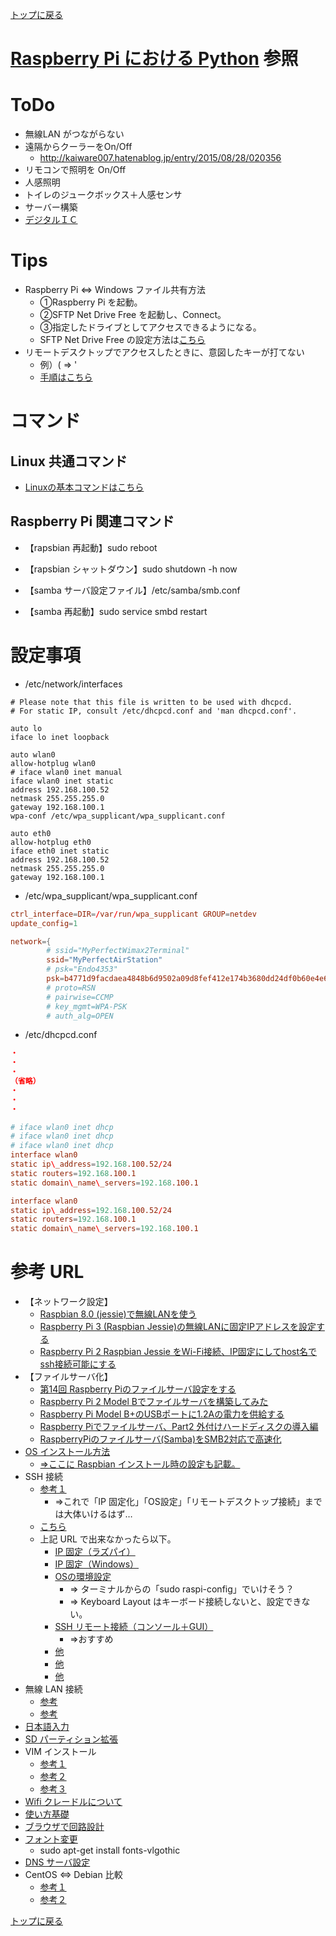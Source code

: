 [トップに戻る](../index.md)

# [Raspberry Pi における Python](https://github.com/draemonash2/wiki/blob/master/lng_python/python_raspberrypi.md) 参照

# ToDo
- 無線LAN がつながらない
- 遠隔からクーラーをOn/Off
	- http://kaiware007.hatenablog.jp/entry/2015/08/28/020356
- リモコンで照明を On/Off
- 人感照明
- トイレのジュークボックス＋人感センサ
- サーバー構築
- [デジタルＩＣ](http://part.freelab.jp/p_iclogic.html)

# Tips
- Raspberry Pi ⇔ Windows ファイル共有方法
	- ①Raspberry Pi を起動。
	- ②SFTP Net Drive Free を起動し、Connect。
	- ③指定したドライブとしてアクセスできるようになる。
	- SFTP Net Drive Free の設定方法は[こちら](http://vogel.at.webry.info/201312/article_8.html)
- リモートデスクトップでアクセスしたときに、意図したキーが打てない
	- 例）( ⇒ '
	- [手順はこちら](http://www.eonet.ne.jp/~smallbear/X/xrdp-jpkeymap.html)

# コマンド
## Linux 共通コマンド

- [Linuxの基本コマンドはこちら](https://github.com/draemonash2/wiki/blob/master/sft_linux/linux.md)

## Raspberry Pi 関連コマンド

- 【rapsbian 再起動】sudo reboot
- 【rapsbian シャットダウン】sudo shutdown -h now

- 【samba サーバ設定ファイル】/etc/samba/smb.conf
- 【samba 再起動】sudo service smbd restart

# 設定事項

- /etc/network/interfaces

```:/etc/network/interfaces
# Please note that this file is written to be used with dhcpcd.
# For static IP, consult /etc/dhcpcd.conf and 'man dhcpcd.conf'.

auto lo
iface lo inet loopback

auto wlan0
allow-hotplug wlan0
# iface wlan0 inet manual
iface wlan0 inet static
address 192.168.100.52
netmask 255.255.255.0
gateway 192.168.100.1
wpa-conf /etc/wpa_supplicant/wpa_supplicant.conf

auto eth0
allow-hotplug eth0
iface eth0 inet static
address 192.168.100.52
netmask 255.255.255.0
gateway 192.168.100.1
```

- /etc/wpa\_supplicant/wpa\_supplicant.conf

``` :/etc/wpa_supplicant/wpa_supplicant.conf
ctrl_interface=DIR=/var/run/wpa_supplicant GROUP=netdev
update_config=1

network={
        # ssid="MyPerfectWimax2Terminal"
        ssid="MyPerfectAirStation"
        # psk="Endo4353"
        psk=b4771d9facdaea4848b6d9502a09d8fef412e174b3680dd24df0b60e4e6c386f
        # proto=RSN
        # pairwise=CCMP
        # key_mgmt=WPA-PSK
        # auth_alg=OPEN
```

- /etc/dhcpcd.conf

``` :/etc/dhcpcd.conf
・
・
・
（省略）
・
・
・

# iface wlan0 inet dhcp
# iface wlan0 inet dhcp
# iface wlan0 inet dhcp
interface wlan0
static ip\_address=192.168.100.52/24
static routers=192.168.100.1
static domain\_name\_servers=192.168.100.1

interface wlan0
static ip\_address=192.168.100.52/24
static routers=192.168.100.1
static domain\_name\_servers=192.168.100.1
```

# 参考 URL

- 【ネットワーク設定】
	- [Raspbian 8.0 (jessie)で無線LANを使う](http://qiita.com/yosi-q/items/c677e4650b22ffffa806)
	- [Raspberry Pi 3 (Raspbian Jessie)の無線LANに固定IPアドレスを設定する](http://qiita.com/momotaro98/items/fa94c0ed6e9e727fe15e)
	- [Raspberry Pi 2 Raspbian Jessie をWi-Fi接続、IP固定にしてhost名でssh接続可能にする](http://qiita.com/laynts/items/b2d7089aaa5ed24dd1bb)
- 【ファイルサーバ化】
	- [第14回 Raspberry Piのファイルサーバ設定をする](https://tool-lab.com/make/raspberrypi-startup-14/)
	- [Raspberry Pi 2 Model Bでファイルサーバを構築してみた](http://俺の技術メモ.net/raspberry-pi-samba/)
	- [Raspberry Pi Model B+のUSBポートに1.2Aの電力を供給する](http://akkiesoft.hatenablog.jp/entry/20140727/1406443999)
	- [Raspberry Piでファイルサーバ、Part2 外付けハードディスクの導入編](http://denshikousaku.net/raspberry-pi-part2-external-hdd)
	- [RaspberryPiのファイルサーバ(Samba)をSMB2対応で高速化](http://blog.bnikka.com/raspberrypi/raspberrypi-samba.html)
- [OS インストール方法](http://techblog.clara.jp/2015/02/raspberry-pi-2-model-b_install_and_ssh_connect/)
	- [⇒ここに Raspbian インストール時の設定も記載。](http://usicolog.nomaki.jp/engineering/raspberryPi/raspberryPi2.html#setupOS)
- SSH 接続
	- [参考１](http://independence-sys.net/main/?p=975o)
		- ⇒これで「IP 固定化」「OS設定」「リモートデスクトップ接続」までは大体いけるはず…
	- [こちら](http://tomoyukim.hatenablog.com/entry/2015/05/23/150612)
	- 上記 URL で出来なかったら以下。
		- [IP 固定（ラズパイ）](http://www.hiramine.com/physicalcomputing/raspberrypi/setup_staticip.html)
		- [IP 固定（Windows）](http://pc-karuma.net/windows8-ip-address-static-setup/)
		- [OSの環境設定](http://usicolog.nomaki.jp/engineering/raspberryPi/raspberryPi2.html)
			- ⇒ ターミナルからの「sudo raspi-config」でいけそう？
			- ⇒ Keyboard Layout はキーボード接続しないと、設定できない。
		- [SSH リモート接続（コンソール＋GUI）](http://techblog.clara.jp/2015/02/raspberry-pi-2-model-b_install_and_ssh_connect/)
			- ⇒おすすめ
		- [他](http://usicolog.nomaki.jp/engineering/raspberryPi/raspberryPi_SSH.html)
		- [他](http://tomoyukim.hatenablog.com/entry/2015/05/23/150612)
		- [他](http://dangerous-animal141.hatenablog.com/entry/2013/11/04/170708)
- 無線 LAN 接続
	- [参考](http://ryus.co.jp/blog/raspberrypi2-3/)
	- [参考](http://denshikousaku.net/raspberry-pi-wifi-lan-usb)
- [日本語入力](http://www.eonet.ne.jp/~smallbear/X/xrdp-jpkeymap.html)
- [SD パーティション拡張](http://tomoyukim.hatenablog.com/entry/2015/05/27/124504)
- VIM インストール
	- [参考１](http://making.mrlittlebig.com/?p=31)
	- [参考２](http://qiita.com/moriyaman/items/44cda5318ad8b5f7a3ae)
	- [参考３](http://tomohikoseven-andre-tomohikoseven.blogspot.jp/2015/08/vimelixir-2.html)
- [Wifi クレードルについて](http://高速通信.net/router/%E3%82%AF%E3%83%AC%E3%83%BC%E3%83%89%E3%83%AB.html)
- [使い方基礎](http://qiita.com/starswirl_k/items/2c4df3c5ef81aec66288)
- [ブラウザで回路設計](https://123d.circuits.io/)
- [フォント変更](http://www.mztn.org/rpi/rpi34.html)
	- sudo apt-get install fonts-vlgothic
- [DNS サーバ設定](http://www.linux-beginner.com/linux_setei2.html)
- CentOS ⇔ Debian 比較
	- [参考１](http://blog.asial.co.jp/819)
	- [参考２](http://www.kotaden.com/index.html)

[トップに戻る](../index.md)
